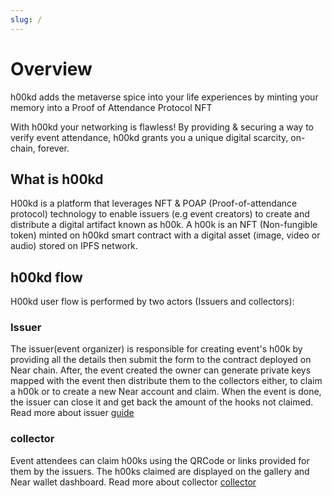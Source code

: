 ```yaml
---
slug: /
---
```


# Overview

h00kd adds the metaverse spice into your life experiences by minting your memory into a Proof of Attendance Protocol NFT

With h00kd your networking is flawless!
By providing & securing a way to verify event attendance, h00kd grants you a unique digital scarcity, on-chain, forever.

## What is h00kd

H00kd is a platform that leverages NFT & POAP (Proof-of-attendance protocol) technology to enable issuers (e.g event creators) to create and distribute a digital artifact known as h00k.
A h00k is an NFT (Non-fungible token) minted on h00kd smart contract with a digital asset (image, video or audio) stored on IPFS network.

## h00kd flow

H00kd user flow is performed by two actors (Issuers and collectors):

### Issuer
The issuer(event organizer) is responsible for creating event's h00k by providing all the details then submit the form to the contract deployed on Near chain. After, the event created the owner can generate private keys mapped with the event then distribute them to the collectors either, to claim a h00k or to create a new Near account and claim.
When the event is done, the issuer can close it and get back the amount of the hooks not claimed.
Read more about issuer [guide](issuer-guide/how-to-create-event)


### collector
Event attendees can claim h00ks using the QRCode or links provided for them by the issuers. The h00ks claimed are displayed on the gallery and Near wallet dashboard.
Read more about collector [collector](collector-guide/how-to-claim)


